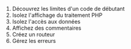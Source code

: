 1. Découvrez les limites d'un code de débutant
2. Isolez l'affichage du traitement PHP
3. Isolez l'accès aux données
4. Affichez des commentaires
5. Créez un routeur
6. Gérez les erreurs
